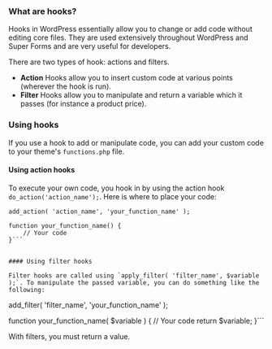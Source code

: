 ### What are hooks?

Hooks in WordPress essentially allow you to change or add code without editing core files. They are used extensively throughout WordPress and Super Forms and are very useful for developers.

There are two types of hook: actions and filters.

- **Action** Hooks allow you to insert custom code at various points (wherever the hook is run).
- **Filter** Hooks allow you to manipulate and return a variable which it passes (for instance a product price).


### Using hooks

If you use a hook to add or manipulate code, you can add your custom code to your theme's `functions.php` file.

#### Using action hooks

To execute your own code, you hook in by using the action hook `do_action('action_name');`. Here is where to place your code:

```
add_action( 'action_name', 'your_function_name' );

function your_function_name() {
	// Your code
}```


#### Using filter hooks

Filter hooks are called using `apply_filter( 'filter_name', $variable );`. To manipulate the passed variable, you can do something like the following:

```
add_filter( 'filter_name', 'your_function_name' );

function your_function_name( $variable ) {
	// Your code
	return $variable;
}```

With filters, you must return a value.